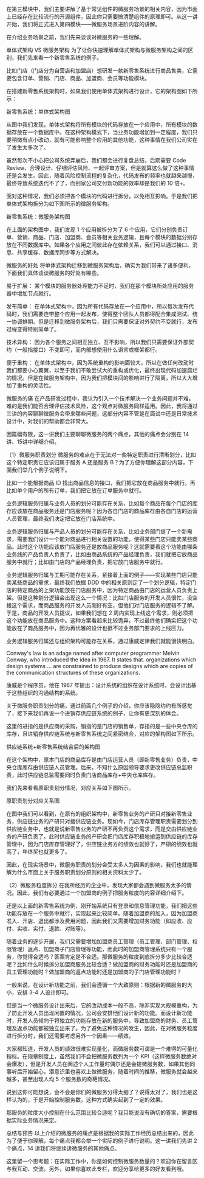 在第三模块中，我们主要讲解了基于常见组件的微服务场景的相关内容，因为市面上已经存在比较流行的开源组件，因此你只需要搞清楚组件的原理即可。从这一讲开始，我们将正式进入第四模块——微服务场景进阶内容的讲解。

在介绍业务场景之前，我们先来谈谈对微服务的一些理解。

单体式架构 VS 微服务架构
为了让你快速理解单体式架构与微服务架构之间的区别，我们先来看一个新零售系统的例子。

比如门店（门店分为自营店和加盟店）想研发一款新零售系统进行商品售卖，它需要包含订单、营销、门店、商品、加盟商、会员等功能模块。

在搭建新零售系统架构时，如果我们使用单体式架构进行设计，它的架构图如下所示：



新零售系统：单体式架构图

从图中我们发现，单体式架构将所有模块的代码存放在一个应用中，所有模块的数据存放在一个数据库中。在这种架构模式下，当业务功能增加到一定程度，我们只要稍微有点小改动，就有可能影响整个应用的其他功能，这种事情在我们公司实在了发生太多次了。

虽然每次不小心把公司系统弄崩后，我们都会进行复盘总结，后期需要 Code Review、合理设计、仔细评估风险、一起评审方案，但是就算这么做了这种事情还是会发生。因此，随着风险控制流程的复杂化，代码发布的频率也就越来越慢，最终导致系统迭代不了了，而别家公司交付新功能的效率却是我们的 10 倍+。

面对这种情况，我们必须把各个模块的代码进行拆分，以免相互影响。于是我们把单体式架构拆分为如下图所示的微服务架构。



新零售系统：微服务架构图

在上面的架构图中，我们发现 1 个应用被拆分为了 6 个应用，它们分别负责订单、营销、商品、门店、加盟商、会员等相关业务逻辑，且每个模块的数据分别存放在不同数据库中。如果各个应用之间彼此存在依赖关系，我们可以通过接口、消息、共享缓存、数据库同步等方式解决。

微服务的好处
将单体式架构迁移到微服务架构后，确实为我们带来了诸多便利，下面我们具体谈谈微服务的好处有哪些。

易于扩展： 某个模块的服务器处理能力不足时，我们在那个模块所处应用的服务器中增加节点就行。

发布简单： 在单体式架构中，因为所有代码存放在一个应用中，所以每次发布代码时，我们需要连带整个应用一起发布，使得整个团队人员都得配合集成测试、统一协调排期。但是迁移到微服务架构后，我们只需要保证对外契约不变就行，发布过程变得特别简单了。

技术异构： 因为各个服务之间相互独立、互不影响，所以我们只需要保证外部契约（一般指接口）不变即可，而内部想使用什么语言或框架都行。

便于重构： 在单体式架构中，因为系统重构的影响面较大，所以在做任何改动时我们都要小心翼翼，以至于我们不敢尝试大的重构或优化，最终出现代码加速腐烂的情况。但是在微服务架构中，因为我们把模块间的影响进行了隔离，所以大大增加了重构的灵活性。

微服务的痛
在产品研发过程中，我认为引入一个技术解决一个业务问题并不难，难的是我们能否合理评估技术风险，这个观点对微服务同样适用。因此，我将通过三讲的内容聊聊微服务会带来哪些问题，这部分内容不管是在面试中还是日常技术设计中，对我们的帮助都会非常大。

因篇幅有限，这一讲我们主要聊聊微服务的两个痛点，其他的痛点会分别在 14讲、15讲中详细介绍。

（1）微服务职责划分
微服务的难点在于无法对一些特定职责进行清晰划分，比如这个特定职责它应该归属于服务 A 还是服务 B？为了方便你理解这部分内容，下面我们举几个例子说明下。

比如一个能根据商品 ID 找出商品信息的接口，我们把它放在商品服务中就行。再比如单个用户的所有订单，我们把它放在订单服务中就行。

业务逻辑服务归属与业务人员的划分可能存在关系，比如每个商品在每个门店的库存应该放在商品服务还是门店服务呢？因为各自门店的商品库存由各自门店的运营人员管理，最终我们决定把它放在门店系统中。

业务逻辑服务归属与产品人员的划分可能存在关系，比如业务部门提了一个新需求，需要我们设计一个能对商品进行相关设置的功能，使得某些门店只能卖某些商品。此时这个功能应该放门店服务还是放商品服务呢？这就需要看这个功能由哪条业务线的产品负责人负责了，比如由商品系统的产品经理负责，我们就把它放商品服务中就行；比如由门店的产品经理负责，把它放门店服务中就行。

业务逻辑服务归属与工期可能存在关系，紧接着上面的例子——实现某些门店只能卖某些商品的需求，最终我们依据 DDD 中的相关原则定了一个划分逻辑，特定门店的特定商品的上架功能放在门店服务中，因为特定商品由门店的运营人员负责上架。但是这种划分逻辑会出现这么一个情况：比如门店服务的开发人员很忙，没空接这个需求，而商品服务的开发人员刚好有空，但他们对门店服务的逻辑不了解。于是，商品的开发人员提议，如果我们想在 2 周内实现上线这个需求，则必须把这个功能放在商品服务中。这种方案看起来比较诡异，不过最终他们确实把这个功能放在了商品服务中，因为再优雅的设计也抵不过业务部门要求的上线压力。

业务逻辑服务归属还与组织架构可能存在关系，通过康威定律我们就能很快明白。

Conway's law is an adage named after computer programmer Melvin Conway, who introduced the idea in 1967. It states that. organizations which design systems ... are constrained to produce designs which are copies of the communication structures of these organizations.

康威是个程序员，他在 1967 年提出：设计系统的组织在设计系统时，会设计出基于这些组织的沟通结构的系统。

关于微服务职责划分的痛，通过前面几个例子的介绍，你应该隐隐约约有所感觉了，接下来我们再说一个进销存供应链系统的例子，让你有更深刻的体会。

这里的进指的是供应商的采购，销指的是门店的销售单，存指的是一些中央仓库的库存，且进销存供应链系统与新零售系统之间紧密结合，对应的架构图如下所示。



供应链系统+新零售系统结合后的架构图

在这个架构中，原本门店的商品库存是由门店运营人员（即新零售业务）负责，中央仓库库存由供应链人员管理。后来，不知什么原因领导要求更改供应链总监职责，此时供应链总监需要同时负责门店商品库存+中央仓库库存。

我们先来看看原职责划分情况，对应关系如下图所示。



原职责划分对应关系图

在图中我们可以看到，在原有的组织架构中，新零售业务的产研只对接新零售业务，供应链业务的产研只对接供应链业务。现如今，门店库存管理职责需要划分到供应链业务中，也就是说新零售业务的产研不再负责这个需求，而是交由供应链业务的产研负责了。此时供应链业务的产研会把门店库存积极地搬运到供应链的库存管理中，因为门店库存管理好了，供应链业务方的绩效也就好了，产研的绩效也就高了，年终奖也就更多了。

因此，在现实场景中，微服务职责的划分会受太多人为因素的影响，我们也就能理解为什么市面上关于服务职责划分原则的相关资料太少了。

（2）微服务粒度拆分
在我所经历的企业中，发现大家都会遇到微服务太多的情况。因此，我们有必要通过一个加盟商的例子把服务粒度的内容详细介绍下。

还是以上面的新零售系统为例，刚开始系统只有登录和信息管理功能，我们把这些功能存放在一个服务中就行，实现起来比较简单。随着加盟商的加入，因为加盟商准入、开店、退出都涉及费用问题，因此我们又需要增加财务功能（如应收、应付、实收、实付、退款、对账等）。

随着业务的逐步开展，我们又需要增加加盟商员工管理（员工管理、部门管理、权限管理）返点、加盟商子门店管理等功能，而此时的加盟商管理系统只有一个服务，你觉得合适吗？答案肯定是不合适。那微服务的粒度到底拆分多少比较合适呢？比如什么时候拆分加盟商服务比较合适？做加盟商的财务功能时还是加盟商的员工管理功能时？做加盟商的返点功能时还是加盟商的子门店管理功能时？

一般来说，在设计新功能之前，我们会遵循一个大致原则：根据新的微服务的大小，安排 3-4 人设计即可。

但是当一个微服务设计出来后，它的改动成本一般不高，除非实现大规模重构，为了防止开发人员出现闲置的情况，公司会安排他们设计新的功能。而设计新功能时，开发人员倾向于将独立的功能存放在新的服务中，导致加盟商的财务、员工管理及返点功能都被独立出来了。为了避免这种情况的发生，因此，在对微服务粒度进行拆分时，我们还需要考虑另外一个因素——绩效。

大家都知道，开发人员的绩效很难实现量化，而微服务数可谓是一个难得的可量化指标。在规章制度上，虽然我们不会把微服务数列为一个 KPI（这样微服务数绝对会爆发），但是开发人员在阐述个人工作量时偶尔还是会提微服务数，如果其他同事听后开始留心，潜意识里也喜欢上做微服务，随着时间的推移，微服务就会越来越多，甚至出现人均 5 个服务数的奇葩情况。

说到这你可能想说，会不会是你们的微服务分得太细了？说得太对了，我们也是这样认为的，于是开始控制服务数，这种方式确实起到了一定的效果。

那服务的粒度大小控制在什么范围比较合适呢？我只能说没有确切的答案，需要根据实际业务情况来定。

总结与预告
以上介绍的微服务的痛点是根据我的实际工作经历总结出来的，因此为了便于你理解，每个痛点我都会举一个实际的例子进行说明。这一讲我们先讲 2 个痛点，14 讲我们将继续讲微服务的其他痛点。

这里留一个思考题：在实际工作中，你是如何控制微服务数量的？欢迎你在留言区与我互动、交流。另外，如果你喜欢此专栏，欢迎分享给更多的好友看到哦。